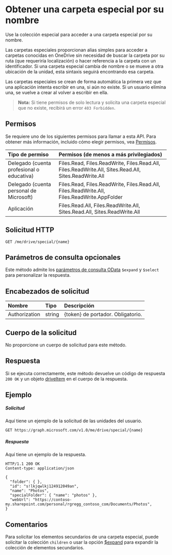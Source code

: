 # <a name="get-a-special-folder-by-name"></a>Obtener una carpeta especial por su nombre

Use la colección especial para acceder a una carpeta especial por su nombre.

Las carpetas especiales proporcionan alias simples para acceder a carpetas conocidas en OneDrive sin necesidad de buscar la carpeta por su ruta (que requeriría localización) o hacer referencia a la carpeta con un identificador. Si una carpeta especial cambia de nombre o se mueve a otra ubicación de la unidad, esta sintaxis seguirá encontrando esa carpeta.

Las carpetas especiales se crean de forma automática la primera vez que una aplicación intenta escribir en una, si aún no existe. Si un usuario elimina una, se vuelve a crear al volver a escribir en ella.

>**Nota:**  Si tiene permisos de solo lectura y solicita una carpeta especial que no existe, recibirá un error `403 Forbidden`.

## <a name="permissions"></a>Permisos

Se requiere uno de los siguientes permisos para llamar a esta API. Para obtener más información, incluido cómo elegir permisos, vea [Permisos](../../../concepts/permissions_reference.md).

|Tipo de permiso                        | Permisos (de menos a más privilegiados)                                                           |
|:--------------------------------------|:------------------------------------------------------------------------------------------------------|
|Delegado (cuenta profesional o educativa)     | Files.Read, Files.ReadWrite, Files.Read.All, Files.ReadWrite.All, Sites.Read.All, Sites.ReadWrite.All |
|Delegado (cuenta personal de Microsoft) | Files.Read, Files.ReadWrite, Files.Read.All, Files.ReadWrite.All, Files.ReadWrite.AppFolder           |
|Aplicación                            | Files.Read.All, Files.ReadWrite.All, Sites.Read.All, Sites.ReadWrite.All                              |

## <a name="http-request"></a>Solicitud HTTP

<!-- { "blockType": "ignored" } -->
```http
GET /me/drive/special/{name}
```
## <a name="optional-query-parameters"></a>Parámetros de consulta opcionales

Este método admite los [parámetros de consulta OData](../../../concepts/query_parameters.md) `$expand` y `$select` para personalizar la respuesta.

## <a name="request-headers"></a>Encabezados de solicitud

| Nombre          | Tipo   | Descripción               |
|:--------------|:-------|:--------------------------|
| Authorization | string | {token} de portador. Obligatorio. |

## <a name="request-body"></a>Cuerpo de la solicitud

No proporcione un cuerpo de solicitud para este método.

## <a name="response"></a>Respuesta

Si se ejecuta correctamente, este método devuelve un código de respuesta `200 OK` y un objeto [driveItem](../resources/driveitem.md) en el cuerpo de la respuesta.

## <a name="example"></a>Ejemplo

##### <a name="request"></a>Solicitud

Aquí tiene un ejemplo de la solicitud de las unidades del usuario.

<!-- {
  "blockType": "request",
  "name": "get_drive_special"
}-->
```http
GET https://graph.microsoft.com/v1.0/me/drive/special/{name}
```

##### <a name="response"></a>Respuesta
Aquí tiene un ejemplo de la respuesta.
<!-- {
  "blockType": "response",
  "truncated": true,
  "@odata.type": "microsoft.graph.driveItem"
} -->
```http
HTTP/1.1 200 OK
Content-type: application/json

{
  "folder": { },
  "id": "s!lkjqwlkj124912049an",
  "name": "Photos",
  "specialFolder": { "name": "photos" },
  "webUrl": "https://contoso-my.sharepoint.com/personal/rgregg_contoso_com/Documents/Photos",
}
```

## <a name="remarks"></a>Comentarios

Para solicitar los elementos secundarios de una carpeta especial, puede solicitar la colección `children` o usar la opción [$expand](../../../concepts/query_parameters.md) para expandir la colección de elementos secundarios.


<!-- {
  "type": "#page.annotation",
  "description": "List drives",
  "keywords": "",
  "section": "documentation",
  "tocPath": "OneDrive/Drive/Get special folder"
}-->
